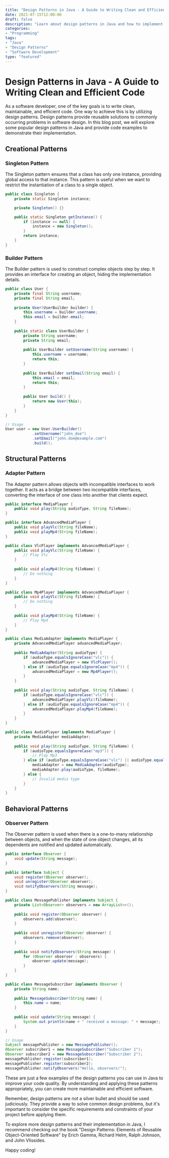 ```yaml
--- 
title: "Design Patterns in Java - A Guide to Writing Clean and Efficient Code"
date: 2021-07-15T12:00:00 
draft: false
description: "Learn about design patterns in Java and how to implement them in your software development projects."
categories: 
- "Programming"
tags: 
- "Java"
- "Design Patterns"
- "Software Development"
type: "featured"
---
```


# Design Patterns in Java - A Guide to Writing Clean and Efficient Code

As a software developer, one of the key goals is to write clean, maintainable, and efficient code. One way to achieve this is by utilizing design patterns. Design patterns provide reusable solutions to commonly occurring problems in software design. In this blog post, we will explore some popular design patterns in Java and provide code examples to demonstrate their implementation.

## Creational Patterns

### Singleton Pattern

The Singleton pattern ensures that a class has only one instance, providing global access to that instance. This pattern is useful when we want to restrict the instantiation of a class to a single object.

```java
public class Singleton {
    private static Singleton instance;

    private Singleton() {}

    public static Singleton getInstance() {
        if (instance == null) {
            instance = new Singleton();
        }
        return instance;
    }
}
```
### Builder Pattern

The Builder pattern is used to construct complex objects step by step. It provides an interface for creating an object, hiding the implementation details.

```java
public class User {
    private final String username;
    private final String email;
    
    private User(UserBuilder builder) {
        this.username = builder.username;
        this.email = builder.email;
    }
    
    public static class UserBuilder {
        private String username;
        private String email;
        
        public UserBuilder setUsername(String username) {
            this.username = username;
            return this;
        }
        
        public UserBuilder setEmail(String email) {
            this.email = email;
            return this;
        }
        
        public User build() {
            return new User(this);
        }
    }
}

// Usage
User user = new User.UserBuilder()
            .setUsername("john_doe")
            .setEmail("john.doe@example.com")
            .build();
```

## Structural Patterns

### Adapter Pattern

The Adapter pattern allows objects with incompatible interfaces to work together. It acts as a bridge between two incompatible interfaces, converting the interface of one class into another that clients expect.

```java
public interface MediaPlayer {
    public void play(String audioType, String fileName);
}

public interface AdvancedMediaPlayer {
    public void playVlc(String fileName);
    public void playMp4(String fileName);
}

public class VlcPlayer implements AdvancedMediaPlayer {
    public void playVlc(String fileName) {
        // Play Vlc
    }
    
    public void playMp4(String fileName) {
        // Do nothing
    }
}

public class Mp4Player implements AdvancedMediaPlayer {
    public void playVlc(String fileName) {
        // Do nothing
    }
    
    public void playMp4(String fileName) {
        // Play Mp4
    }
}

public class MediaAdapter implements MediaPlayer {
    private AdvancedMediaPlayer advancedMediaPlayer;
    
    public MediaAdapter(String audioType) {
        if (audioType.equalsIgnoreCase("vlc")) {
            advancedMediaPlayer = new VlcPlayer();
        } else if (audioType.equalsIgnoreCase("mp4")) {
            advancedMediaPlayer = new Mp4Player();
        }
    }
    
    public void play(String audioType, String fileName) {
        if (audioType.equalsIgnoreCase("vlc")) {
            advancedMediaPlayer.playVlc(fileName);
        } else if (audioType.equalsIgnoreCase("mp4")) {
            advancedMediaPlayer.playMp4(fileName);
        }
    }
}

public class AudioPlayer implements MediaPlayer {
    private MediaAdapter mediaAdapter;
    
    public void play(String audioType, String fileName) {
        if (audioType.equalsIgnoreCase("mp3")) {
            // Play Mp3
        } else if (audioType.equalsIgnoreCase("vlc") || audioType.equalsIgnoreCase("mp4")) {
            mediaAdapter = new MediaAdapter(audioType);
            mediaAdapter.play(audioType, fileName);
        } else {
            // Invalid media type
        }
    }
}
```

## Behavioral Patterns

### Observer Pattern

The Observer pattern is used when there is a one-to-many relationship between objects, and when the state of one object changes, all its dependents are notified and updated automatically.

```java
public interface Observer {
    void update(String message);
}

public interface Subject {
    void register(Observer observer);
    void unregister(Observer observer);
    void notifyObservers(String message);
}

public class MessagePublisher implements Subject {
    private List<Observer> observers = new ArrayList<>();
    
    public void register(Observer observer) {
        observers.add(observer);
    }
    
    public void unregister(Observer observer) {
        observers.remove(observer);
    }
    
    public void notifyObservers(String message) {
        for (Observer observer : observers) {
            observer.update(message);
        }
    }
}

public class MessageSubscriber implements Observer {
    private String name;
    
    public MessageSubscriber(String name) {
        this.name = name;
    }
    
    public void update(String message) {
        System.out.println(name + " received a message: " + message);
    }
}

// Usage
Subject messagePublisher = new MessagePublisher();
Observer subscriber1 = new MessageSubscriber("Subscriber 1");
Observer subscriber2 = new MessageSubscriber("Subscriber 2");
messagePublisher.register(subscriber1);
messagePublisher.register(subscriber2);
messagePublisher.notifyObservers("Hello, observers!");
```

These are just a few examples of the design patterns you can use in Java to improve your code quality. By understanding and applying these patterns appropriately, you can create more maintainable and efficient software.

Remember, design patterns are not a silver bullet and should be used judiciously. They provide a way to solve common design problems, but it's important to consider the specific requirements and constraints of your project before applying them.

To explore more design patterns and their implementation in Java, I recommend checking out the book "Design Patterns: Elements of Reusable Object-Oriented Software" by Erich Gamma, Richard Helm, Ralph Johnson, and John Vlissides.

Happy coding!
